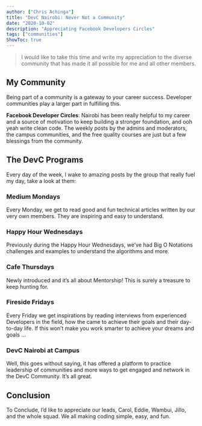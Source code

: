 ```yaml
---
author: ["Chris Achinga"]
title: "DevC Nairobi: Never Not a Community"
date: "2020-10-02"
description: "Appreciating Facebook Developers Circles"
tags: ["communities"]
ShowToc: true
---
```


>I would like to take this time and write my appreciation to the diverse community that has made it all possible for me and all other members.

## My Community

Being part of a community is a gateway to your career success. Developer communities play a larger part in fulfilling this.

**Facebook Developer Circles**: Nairobi has been really helpful to my career and a source of motivation to keep building a stronger foundation, and ooh yeah write clean code. The weekly posts by the admins and moderators, the campus communities, and the free quality courses are just but a few blessings from the community.

## The DevC Programs

Every day of the week, I wake to amazing posts by the group that really fuel my day, take a look at them:

### Medium Mondays
Every Monday, we get to read good and fun technical articles written by our very own members. They are inspiring and easy to understand.

### Happy Hour Wednesdays
Previously during the Happy Hour Wednesdays, we’ve had Big O Notations challenges and examples to understand the algorithms and more.

### Cafe Thursdays
Newly introduced and it’s all about Mentorship! This is surely a treasure to keep hunting for.

### Fireside Fridays
Every Friday we get inspirations by reading interviews from experienced Developers in the field, how the came to achieve their goals and their day-to-day life. If this won’t make you work smarter to achieve your dreams and goals …

### DevC Nairobi at Campus

Well, this goes without saying, it has offered a platform to practice leadership of communities and more ways to get engaged and network in the DevC Community. It’s all great.

## Conclusion
To Conclude, I’d like to appreciate our leads, Carol, Eddie, Wambui, Jillo, and the whole squad. We all making coding simple, easy, and fun. 